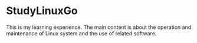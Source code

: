 # StudyLinuxGo
This is my learning experience. The main content is about the operation and maintenance of Linux system and the use of related software.
